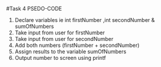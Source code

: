 #Task 4
PSEDO-CODE
1. Declare variables ie int firstNumber ,int secondNumber & sumOfNumbers
2. Take input from user for firstNumber
3. Take input from user for secondNumber
4. Add both numbers (firstNumber + secondNumber)
5. Assign results to the variable sumOfNumbers
6. Output number to screen using printf
